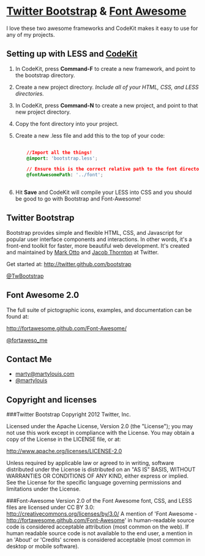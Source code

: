 [Twitter Bootstrap](http://twitter.github.com/bootstrap) & [Font Awesome](http://fortawesome.github.com/Font-Awesome/)
======

I love these two awesome frameworks and CodeKit makes it easy to use for any of my projects.


Setting up with LESS and [CodeKit](http://incident57.com/codekit/)
------
1. In CodeKit, press **Command-F** to create a new framework, and point to the bootstrap directory.
2. Create a new project directory. *Include all of your HTML, CSS, and LESS directories.*
3. In CodeKit, press **Command-N** to create a new project, and point to that new project directory.
4. Copy the font directory into your project.
5. Create a new .less file and add this to the top of your code:
	
	```css
		
		//Import all the things!
		@import: 'bootstrap.less';

		// Ensure this is the correct relative path to the font directory
		@fontAwesomePath: '../font'; 
		
	```
6. Hit **Save** and CodeKit will compile your LESS into CSS and you should be good to go with Bootstrap and Font-Awesome!


Twitter Bootstrap
------
Bootstrap provides simple and flexible HTML, CSS, and Javascript for popular user interface components and interactions. In other words, it's a front-end toolkit for faster, more beautiful web development. It's created and maintained by [Mark Otto](http://twitter.com/mdo) and [Jacob Thornton](http://twitter.com/fat) at Twitter.

Get started at: http://twitter.github.com/bootstrap

[@TwBootstrap](http://twitter.com/TwBootstrap)


Font Awesome 2.0
------
The full suite of pictographic icons, examples, and documentation can be found at:

http://fortawesome.github.com/Font-Awesome/

[@fortaweso_me](http://twitter.com/fortaweso_me)

Contact Me
------
- [marty@martylouis.com](mailto:marty@martylouis.com)
- [@martylouis](http://twitter.com/martylouis)


Copyright and licenses
---------------------
###Twitter Bootstrap
Copyright 2012 Twitter, Inc.

Licensed under the Apache License, Version 2.0 (the "License");
you may not use this work except in compliance with the License.
You may obtain a copy of the License in the LICENSE file, or at:

   http://www.apache.org/licenses/LICENSE-2.0

Unless required by applicable law or agreed to in writing, software
distributed under the License is distributed on an "AS IS" BASIS,
WITHOUT WARRANTIES OR CONDITIONS OF ANY KIND, either express or implied.
See the License for the specific language governing permissions and
limitations under the License.

###Font-Awesome
Version 2.0 of the Font Awesome font, CSS, and LESS files are licensed under CC BY 3.0:
http://creativecommons.org/licenses/by/3.0/
A mention of 'Font Awesome - http://fortawesome.github.com/Font-Awesome'
in human-readable source code is considered acceptable attribution (most common on the
web). If human readable source code is not available to the end user, a mention in an 'About' 
or 'Credits' screen is considered acceptable (most common in desktop or mobile software).